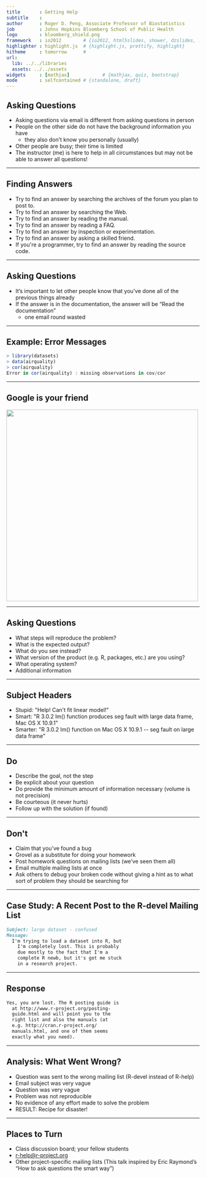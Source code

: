 ```yaml
---
title       : Getting Help
subtitle    : 
author      : Roger D. Peng, Associate Professor of Biostatistics
job         : Johns Hopkins Bloomberg School of Public Health
logo        : bloomberg_shield.png
framework   : io2012        # {io2012, html5slides, shower, dzslides, ...}
highlighter : highlight.js  # {highlight.js, prettify, highlight}
hitheme     : tomorrow      # 
url:
  lib: ../../libraries
  assets: ../../assets
widgets     : [mathjax]            # {mathjax, quiz, bootstrap}
mode        : selfcontained # {standalone, draft}
---
```


## Asking Questions

- Asking questions via email is different from asking questions in person
- People on the other side do not have the background information you have
  - they also don’t know you personally (usually)
-  Other people are busy; their time is limited
- The instructor (me) is here to help in all circumstances but may not be able to answer all questions!

---

## Finding Answers

- Try to find an answer by searching the archives of the forum you plan to post to.
- Try to find an answer by searching the Web.
- Try to find an answer by reading the manual.
- Try to find an answer by reading a FAQ.
- Try to find an answer by inspection or experimentation.
- Try to find an answer by asking a skilled friend.
- If you're a programmer, try to find an answer by reading the source code.

---

## Asking Questions

- It’s important to let other people know that you’ve done all of the previous things already
- If the answer is in the documentation, the answer will be “Read the documentation”
  - one email round wasted

---

## Example: Error Messages

```r
> library(datasets) 
> data(airquality) 
> cor(airquality)
Error in cor(airquality) : missing observations in cov/cor
```

---

## Google is your friend

<img src="../assets/img/google.png" height=500>

---

## Asking Questions

- What steps will reproduce the problem?
- What is the expected output?
- What do you see instead?
- What version of the product (e.g. R, packages, etc.) are you using?
- What operating system?
- Additional information

---

## Subject Headers

- Stupid: "Help! Can't fit linear model!"
- Smart: "R 3.0.2 lm() function produces seg fault with large data frame, Mac OS X 10.9.1"
- Smarter: "R 3.0.2 lm() function on Mac OS X 10.9.1 -- seg fault on large data frame"

---

## Do
- Describe the goal, not the step
- Be explicit about your question
- Do provide the minimum amount of information necessary (volume is not precision)
- Be courteous (it never hurts)
- Follow up with the solution (if found)

---

## Don't
- Claim that you’ve found a bug
- Grovel as a substitute for doing your homework
- Post homework questions on mailing lists (we’ve seen them all)
- Email multiple mailing lists at once
- Ask others to debug your broken code without giving a hint as to what sort of problem they should be searching for

---

## Case Study: A Recent Post to the R-devel Mailing List

```markdown
Subject: large dataset - confused 
Message:
  I'm trying to load a dataset into R, but
    I'm completely lost. This is probably
    due mostly to the fact that I'm a
    complete R newb, but it's got me stuck
    in a research project.
```

---

## Response

```markdown
Yes, you are lost. The R posting guide is
  at http://www.r-project.org/posting-
  guide.html and will point you to the
  right list and also the manuals (at
  e.g. http://cran.r-project.org/
  manuals.html, and one of them seems
  exactly what you need).
```

---

## Analysis: What Went Wrong?

- Question was sent to the wrong mailing list (R-devel instead of R-help)
- Email subject was very vague
- Question was very vague
- Problem was not reproducible
- No evidence of any effort made to solve the problem
- RESULT: Recipe for disaster!

---

## Places to Turn
- Class discussion board; your fellow students
- r-help@r-project.org
- Other project-specific mailing lists
(This talk inspired by Eric Raymond’s “How to ask questions the smart way”)
